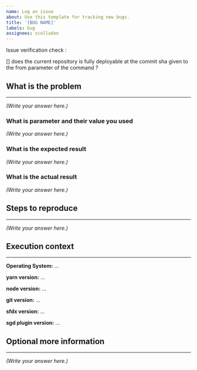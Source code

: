 ```yaml
---
name: Log an issue
about: Use this template for tracking new bugs.
title: '[BUG NAME]'
labels: bug
assignees: scolladon
---
```


Issue verification check :

[] does the current repository is fully deployable at the commit sha given to the from parameter of the command ?

## What is the problem

---

<!--
  Provide a clear and concise description of what the problem is.
-->

_(Write your answer here.)_

### What is parameter and their value you used

<!--
  Provide the command you used and the parameters
  Ex : $ sgd -r . -f HEAD^
-->

_(Write your answer here.)_

### What is the expected result

<!--
  Provide the expected output of the command
  Provide the expected content of the output folder
-->

_(Write your answer here.)_

### What is the actual result

<!--
  Provide the actual output of the command
  Provide the actual content of the output folder
-->

_(Write your answer here.)_

## Steps to reproduce

---

<!--
  Isolate the issue and create a repository to reproduce the actual result
  Provide the repository url to access the reproducible state
  Provide the sgd command to execute to reproduce
  Ex :
  https://github.com/<gh-username>/<sgd-issue-reproducible-repo-name>
  sgd -d -r . -f HEAD^
-->

_(Write your answer here.)_

## Execution context

---

<!--
$ uname -v ; yarn -v ; node -v ; git --version ; sfdx --version ; sfdx plugins
-->

**Operating System:** …

**yarn version:** …

**node version:** …

**git version:** …

**sfdx version:** …

**sgd plugin version:** …

## Optional more information

---

<!--
  Provide the output of those command line if allowed :
  $ git diff --name-status --no-renames <from> <to>
  And for each SharingRule, WorkflowRule and CustomLabel files :
  $ git diff --no-prefix <from> <to> -- <file-path>
-->

_(Write your answer here.)_
